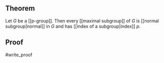 ## Theorem
Let $G$ be a [[p-group]]. Then every [[maximal subgroup]] of $G$ is [[normal subgroup|normal]] in $G$ and has [[index of a subgroup|index]] $p$.
## Proof
#write_proof 